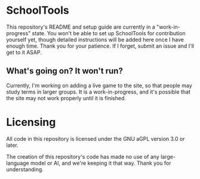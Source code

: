 # SchoolTools
This repository's README and setup guide are currently in a "work-in-progress" state. You won't be able to set up SchoolTools for contribution yourself yet, though detailed instructions will be added here once I have enough time. Thank you for your patience. If I forget, submit an issue and I'll get to it ASAP.

## What's going on? It won't run?
Currently, I'm working on adding a live game to the site, so that people may study terms in larger groups. It is a work-in-progress, and it's possible that the site may not work properly until it is finished.

# Licensing
All code in this repository is licensed under the GNU aGPL version 3.0 or later.

The creation of this repository's code has made no use of any large-language model or AI, and we're keeping it that way. Thank you for understanding.